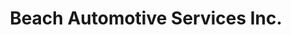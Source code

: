 ---
title: "Beach Automotive Services Inc."
url: /richmond/beach-automotive-services-inc/
shop: car repair
---